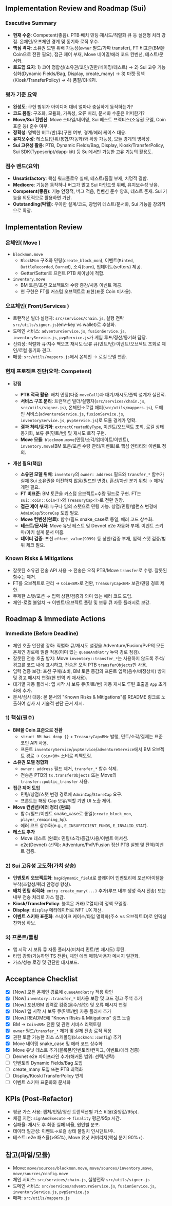 ## Implementation Review and Roadmap (Sui)

### Executive Summary
- **현재 수준**: Competent(좋음). PTB·배치 민팅·재시도/직렬화 큐 등 실전형 처리 강점. 온체인/오프체인 경계 및 동기화 로직 우수.
- **핵심 격차**: 소유권 모델 위배 가능성(`owner` 필드/가짜 transfer), FT 비표준(BM을 Coin으로 전환 필요), 접근 제어 부재, Move 네이밍/에러 코드 컨벤션, 테스트/문서화.
- **로드맵 요지**: 1) 코어 정합성(소유권/코인/권한/네이밍/테스트) → 2) Sui 고유 기능 심화(Dynamic Fields/Bag, Display, create_many) → 3) 마켓·정책(Kiosk/TransferPolicy) → 4) 품질/CI·KPI.

### 평가 기준 요약
- **완성도**: 구현 범위가 아이디어 대비 얼마나 충실하게 동작하는가?
- **코드 품질**: 구조화, 모듈화, 가독성, 오류 처리, 문서화 수준은 어떠한가?
- **Move/Sui 컨벤션**: Move 스타일/네이밍, Sui 베스트 프랙티스(소유권 모델, Coin 표준 등) 준수 여부.
- **정확성**: 명백한 버그/반(半)구현 여부, 경계/에러 케이스 대응.
- **유지보수성**: 테스트(단위/통합/자동화)와 확장 가능성, 모듈 경계의 명확성.
- **Sui 고유성 활용**: PTB, Dynamic Fields/Bag, Display, Kiosk/TransferPolicy, Sui SDK(Typescript/dapp-kit) 등 Sui에서만 가능한 고유 기능의 활용도.

### 점수 밴드(요약)
- **Unsatisfactory**: 핵심 워크플로우 실패, 테스트/품질 부재, 치명적 결함.
- **Mediocre**: 기능은 동작하나 버그가 많고 Sui 마인드셋 위배, 유지보수성 낮음.
- **Competent(좋음)**: 기능 안정적, 버그 적음, 컨벤션 준수 양호, 테스트 존재. Sui 기능을 의도적으로 활용하면 가산.
- **Outstanding(탁월)**: 우아한 설계/코드, 광범위 테스트/문서화, Sui 기능을 창의적으로 확장.

## Implementation Review
### 온체인( Move )
- `blockmon.move`
  - `BlockMon` 구조와 민팅(`create_block_mon`), 이벤트(`Minted`, `BattleRecorded`, `Burned`), 소각(`burn`), 업데이트(setters) 제공.
  - Getter/Setter로 프런트 PTB 체이닝에 적합.
- `inventory.move`
  - BM 토큰/포션 오브젝트와 수량 증감/사용 이벤트 제공.
  - 현 구현은 FT를 커스텀 오브젝트로 표현(표준 Coin 미사용).

### 오프체인( Front/Services )
- 트랜잭션 빌더·실행자: `src/services/chain.js`, 실행 전략 `src/utils/signer.js`(env-key vs wallet)로 추상화.
- 도메인 서비스: `adventureService.js`, `fusionService.js`, `inventoryService.js`, `pvpService.js`가 게임 루프/정산/동기화 담당.
- 신뢰성: 직렬화 큐·지수 백오프 재시도·보류 큐(민트/번)·이벤트/오브젝트 조회로 체인/로컬 동기화 견고.
- 매핑: `src/utils/mappers.js`에서 온체인 → 로컬 모델 변환.

### 현재 프로젝트 진단(요약: Competent)
- **강점**
  - **PTB 적극 활용**: 배치 민팅(다중 `moveCall`)과 대기/재시도/폴백 설계가 실전적.
  - **서비스 구조 분리**: 트랜잭션 빌더/실행자(`src/services/chain.js`, `src/utils/signer.js`), 온체인→로컬 매퍼(`src/utils/mappers.js`), 도메인 서비스(`adventureService.js`, `fusionService.js`, `inventoryService.js`, `pvpService.js`)로 모듈 경계가 명확.
  - **결과 처리/동기화**: `extractCreatedByType`, 이벤트/오브젝트 조회, 로컬 상태 동기화, 보류 큐(민트/번) 및 재시도 로직 구현.
  - **Move 모듈**: `blockmon.move`(민팅/소각/업데이트/이벤트), `inventory.move`(BM 토큰/포션 수량 관리/이벤트)로 핵심 엔티티와 이벤트 정의.

- **개선 필요(핵심)**
  - **소유권 모델 위배**: `inventory`의 `owner: address` 필드와 `transfer_*` 함수가 실제 Sui 소유권을 이전하지 않음(필드만 변경). 혼선/자산 분기 위험 → 제거/개편 필요.
  - **FT 비표준**: BM 토큰을 커스텀 오브젝트+수량 필드로 구현. FT는 `sui::coin::Coin<T>`와 `TreasuryCap<T>`로 전환 권장.
  - **접근 제어 부재**: 누구나 임의 스탯으로 민팅 가능. 상점/민팅/밸런스 변경에 `AdminCap`/`StoreCap` 도입 필요.
  - **Move 컨벤션(완료)**: 함수/필드 snake_case로 통일, 에러 코드 상수화.
  - **테스트/문서화**: Move 유닛 테스트 및 Devnet e2e 자동화 부재. 이벤트 스키마/아키 설계 문서 미흡.
  - **데이터 검증**: 포션 `effect_value(9999)` 등 상한/검증 부재, 입력 스탯 검증/범위 체크 필요.

### Known Risks & Mitigations
- 잘못된 소유권 전송 API 사용 → 전송은 오직 PTB/Move `transfer`로 수행. 잘못된 함수는 제거.
- FT를 오브젝트로 관리 → `Coin<BM>`로 전환, `TreasuryCap<BM>` 보관/민팅 경로 제한.
- 무제한 스탯/포션 → 입력 상한/검증과 의미 있는 에러 코드 도입.
- 체인-로컬 불일치 → 이벤트/오브젝트 폴링 및 보류 큐 자동 플러시로 보강.

## Roadmap & Immediate Actions
### Immediate (Before Deadline)
- 체인 호출 안전망 강화: 직렬화 큐/재시도 설정을 Adventure/Fusion/PvP의 모든 온체인 경로에 일괄 적용(이미 있는 `queueAndRetry` 누락 경로 점검).
- 잘못된 전송 호출 방지: Move `inventory::transfer_*`는 사용하지 않도록 주석/경고를 코드 내에 표시하고, 전송은 오직 PTB `transferObjects`만 사용.
- 입력 검증 보강: 포션 구매/소비, BM 토큰 증감의 프론트 입력(음수/비정상치) 방지 및 경고 메시지 연결(현 번역 키 재사용).
- 대기열 자동 플러시: 앱 시작 시 보류 큐(민트/번) 자동 재시도 루틴 호출을 `App` 초기화에 추가.
- 문서/심사 대응: 본 문서의 "Known Risks & Mitigations"를 README 링크로 노출하여 심사 시 기술적 판단 근거 제시.
### 1) 핵심(필수)
- **BM을 Coin 표준으로 전환**
  - `struct BM has drop {}` + `TreasuryCap<BM>` 발행, 민트/소각/결제는 표준 코인 API 사용.
  - 프론트 `inventoryService`/`pvpService`/`adventureService`에서 BM 오브젝트 경로 → `Coin<BM>` 소비로 리팩토링.
- **소유권 모델 정합화**
  - `owner: address` 필드 제거, `transfer_*` 함수 삭제.
  - 전송은 PTB의 `tx.transferObjects` 또는 Move의 `transfer::public_transfer` 사용.
- **접근 제어 도입**
  - 민팅/상점/스탯 변경 경로에 `AdminCap`/`StoreCap` 요구.
  - 프론트는 해당 Cap 보유/역할 기반 UI 노출 제어.
- **Move 컨벤션/에러 정리 (완료)**
  - 함수/필드/이벤트 snake_case로 통일(`create_block_mon`, `player_remaining_hp`).
  - 에러 코드 상수화(e.g., `E_INSUFFICIENT_FUNDS`, `E_INVALID_STAT`).
- **테스트 추가**
  - Move 테스트 (완료): 민팅/소각/증감/사용/이벤트 어서션.
  - e2e(Devnet) (선택): Adventure/PvP/Fusion 정산 PTB 실행 및 잔액/이벤트 검증.

### 2) Sui 고유성 고도화(가치 상승)
- **인벤토리 오브젝트화**: `bag`/`dynamic_field`로 플레이어 인벤토리에 포션/아이템을 부착(조합성/쿼리 안정성 향상).
- **배치 민팅 최적화**: `entry create_many(...)` 추가(루프 내부 생성 즉시 전송) 또는 내부 전송 처리로 가스 절감.
- **Kiosk/TransferPolicy**: 블록몬 거래/로열티/락 정책 모델링.
- **Display**: `display` 메타데이터로 NFT UX 개선.
- **이벤트 스키마 표준화**: 스네이크 케이스/타입 명확화(주소 vs 오브젝트ID)로 인덱싱 친화성 확보.

### 3) 프론트/툴링
- 앱 시작 시 보류 큐 자동 플러시(미처리 민트/번 재시도) 루틴.
- 타입 강화(가능하면 TS 전환), 체인 에러 매핑/사용자 메시지 일관화.
- 가스/성능 로깅 및 간단한 대시보드.

 

## Acceptance Checklist
- [x] [Now] 모든 온체인 경로에 `queueAndRetry` 적용 확인
- [x] [Now] `inventory::transfer_*` 비사용 보장 및 코드 경고 주석 추가
- [x] [Now] 포션/BM 입력값 검증(음수/상한) 및 오류 메시지 연결
- [x] [Now] 앱 시작 시 보류 큐(민트/번) 자동 플러시 추가
- [x] [Now] README에 "Known Risks & Mitigations" 링크 노출
- [x] BM → `Coin<BM>` 전환 및 관련 서비스 리팩토링
- [x] `owner` 필드/`transfer_*` 제거 및 실제 전송 로직 적용
- [x] 권한 토글 가능한 최소 스캐폴딩(`blockmon::config`) 추가
- [x] Move 네이밍 snake_case 및 에러 코드 상수화
- [x] Move 유닛 테스트 추가(블록몬/인벤토리/컨피그, 이벤트/에러 검증)
- [ ] Devnet e2e 파이프라인 추가(해커톤 범위: 선택/생략)
- [ ] 인벤토리 Dynamic Fields/Bag 도입
- [ ] create_many 도입 또는 PTB 최적화
- [ ] Display/Kiosk/TransferPolicy 연계
- [ ] 이벤트 스키마 표준화와 문서화

## KPIs (Post-Refactor)
- 평균 가스 사용: 캡처/민팅/정산 트랜잭션별 가스 비용(중앙값/95p).
- 체결 지연: `signAndExecute` → `finality` 평균/95p 시간.
- 실패율: 재시도 후 최종 실패 비율, 원인별 분포.
- 데이터 일관성: 이벤트→로컬 상태 불일치 인시던트/주.
- 테스트: e2e 패스율(>95%), Move 유닛 커버리지(핵심 분기 90%+).

## 참고(파일/모듈)
- Move: `move/sources/blockmon.move`, `move/sources/inventory.move`, `move/sources/config.move`
- 체인 서비스: `src/services/chain.js`, 실행전략 `src/utils/signer.js`
- 도메인 서비스: `src/services/adventureService.js`, `fusionService.js`, `inventoryService.js`, `pvpService.js`
- 매퍼: `src/utils/mappers.js`


